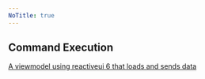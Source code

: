 ```yaml
---
NoTitle: true
---
```

## Command Execution

[A viewmodel using reactiveui 6 that loads and sends data](https://codereview.stackexchange.com/questions/74642/a-viewmodel-using-reactiveui-6-that-loads-and-sends-data)
